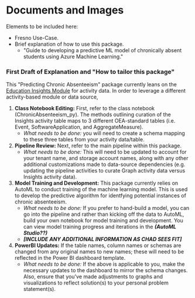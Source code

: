 # Documents and Images

Elements to be included here:
 - Fresno Use-Case.
 - Brief explanation of how to use this package.
     * "Guide to developing a predictive ML model of chronically absent students using Azure Machine Learning."

### First Draft of Explanation and "How to tailor this package"
This "Predicting Chronic Absenteeism" package currently leans on the [Education Insights Module](https://github.com/microsoft/OpenEduAnalytics/tree/main/modules/Microsoft_Data/Microsoft_Education_Insights_Premium) for activity data. In order to leverage a different activity-based module or data source,
1. <strong>Class Notebook Editing:</strong> First, refer to the class notebook (ChronicAbsenteeism_py). The methods outlining curation of the Insights activity table maps to 3 different OEA-standard tables (i.e. Event, SoftwareApplication, and AggregateMeasure).
      * <em>What needs to be done:</em> you will need to create a schema mapping to these three tables from your activity data/table.
2. <strong>Pipeline Review:</strong> Next, refer to the main pipeline within this package. 
      * <em>What needs to be done:</em> This will need to be updated to account for your tenant name, and storage account names, along with any other additional customizations made to data-source dependencies (e.g. updating the pipeline activities to curate Graph activity data versus Insights activity data).
3. <strong>Model Training and Development:</strong> This package currently relies on AutoML to conduct training of the machine learning model. This is used to develop the predictive algorithm for identfying potential instances of chronic absenteeism.
      * <em>What needs to be done:</em> If you prefer to hand-build a model, you can go into the pipeline and rather than kicking off the data to AutoML, build your own notebook for model training and development. You can view model training progress and iterations in the <strong><em>(AutoML Studio??)</strong></em>
      * <strong><em>[INCLUDE ANY ADDITIONAL INFORMATION AS CHAD SEES FIT]</strong></em>
4. <strong>PowerBI Updates:</strong> If the table names, column names or schemas are changed from any original names to new names; these will need to be reflected in the Power BI dashboard template.
      * <em>What needs to be done:</em> If the above is applicable to you, make the necessary updates to the dashboard to mirror the schema changes. Also, ensure that you've made adjustments to graphs and visualizations to reflect solution(s) to your personal problem statement(s).

